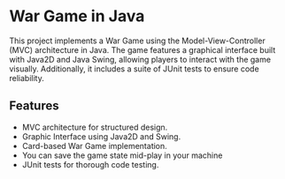 
# War Game in Java

This project implements a War Game using the Model-View-Controller (MVC) architecture in Java. The game features a graphical interface built with Java2D and Java Swing, allowing players to interact with the game visually. Additionally, it includes a suite of JUnit tests to ensure code reliability.

## Features

- MVC architecture for structured design.
- Graphic Interface using Java2D and Swing.
- Card-based War Game implementation.
- You can save the game state mid-play in your machine
- JUnit tests for thorough code testing.


